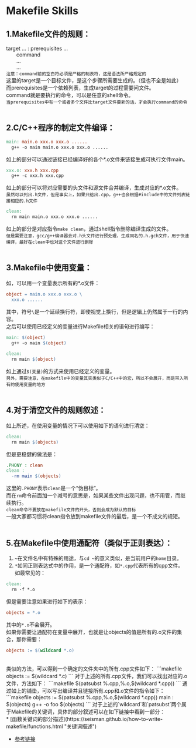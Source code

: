 # Makefile Skills

## 1.Makefile文件的规则：
target ... : prerequisites ... </br>
&emsp;&emsp;command </br>
&emsp;&emsp;... </br>
&emsp;&emsp;... </br>
`注意：command前的空白符必须是严格的制表符，这是语法所严格规定的` </br>
这里的target是一个目标文件，是这个步骤所需要生成的。（但也不全是如此）  
而prerequisites是一个依赖列表，生成target的过程需要问文件。  
command就是要执行的命令，可以是任意的shell命令。  
`当prerequisites中有一个或者多个文件比target文件要新的话，才会执行command的命令`  
</br>


## 2.C/C++程序的制定文件编译：
```makefile
main: main.o xxx.o xxx.o ......
  g++ -o main main.o xxx.o xxx.o ......
```
如上的部分可以通过链接已经编译好的各个*.o文件来链接生成可执行文件main。  
```makefile
xxx.o: xxx.h xxx.cpp
  g++ -c xxx.h xxx.cpp
```
如上的部分可以将对应需要的头文件和源文件合并编译，生成对应的*.o文件。  
`虽然可以列出.h文件，但是事实上，如果只给出.cpp，g++也会根据#include中的文件列表链接相应的.h文件`  
```makefile
clean:
  rm main main.o xxx.o xxx.o ......
```
如上的部分是对应指令`make clean`，通过shell指令删除编译生成的文件。  
`但是需要注意，gcc/g++编译器会对.h头文件进行预处理，生成同名的.h.gch文件，用于快速编译，最好在clean中也对这个文件进行删除`  
</br>


## 3.Makefile中使用变量：
如，可以用一个变量表示所有的*.o文件：  
```makefile
object = main.o xxx.o xxx.o \
  xxx.o ......
```
其中，符号`\`是一个延续换行符，即使视觉上换行，但是逻辑上仍然属于一行的内容。  
之后可以使用已经定义的变量进行Makefile相关的语句进行编写：  
```makefile
main: $(object)
  g++ -o main $(object)
  
clean: 
  rm main $(object)
```
如上通过`$(变量)`的方式来使用已经定义的变量。  
`另外，需要注意，在makefile中的变量其实类似于C/C++中的宏，所以不会展开，而是带入所有的使用变量的地方`  
</br>


## 4.对于清空文件的规则叙述：
如上所述，在使用变量的情况下可以使用如下的语句进行清空：
```makefile
clean:
  rm main $(objects)
```
但是更稳健的做法是：
```makefile
.PHONY : clean
clean :
  -rm main $(objects)
```
这里的`.PHONY`表示`clean`是一个“伪目标”。  
而在`rm`命令前面加一个减号的意思是，如果某些文件出现问题，也不用管，而继续执行。  
`clean命令不要放在makefile文件的开头，否则会成为默认的目标`  
一般大家都习惯将clean指令放到makefile文件的最后，是一个不成文的规矩。  
</br>


## 5.在Makefile中使用通配符（类似于正则表达）：
1. `~`在文件名中有特殊的用途，与`cd ~`的意义类似，是当前用户的`home`目录。  
2. `*`如同正则表达式中的作用，是一个通配符，如`*.cpp`代表所有的cpp文件。  
如最常见的：
```makefile
clean:
  rm -f *.o
```
但是需要注意如果进行如下的表示：
```makefile
objects = *.o
```
其中的`*.o`不会展开。  
如果你需要让通配符在变量中展开，也就是让objects的值是所有的.o文件的集合，那你需要：
```makefile
objects := $(wildcard *.o)
```
</br>
类似的方法，可以得到一个确定的文件夹中的所有.cpp文件如下：
```makefile
objects := $(wildcard *.c)
```
对于上述的所有.cpp文件，我们可以找出对应的.o文件，方法如下：
```makefile
$(patsubst %.cpp,%.o,$(wildcard *.cpp))
```
通过如上的铺垫，可以写出编译并且链接所有.cpp和.o文件的指令如下：
```makefile
objects := $(patsubst %.cpp,%.o,$(wildcard *.cpp))
main : $(objects)
  g++ -o foo $(objects)
```
对于上述的`wildcard`和`patsubst`两个属于Makefile的关键词，具体的部分叙述可以在如下链接中看到一部分：  
</br>
* [函数关键词的部分描述](https://seisman.github.io/how-to-write-makefile/functions.html "关键词描述")  
</br>









* [参考链接](https://seisman.github.io/how-to-write-makefile/introduction.html#id1 "Makefile介绍")  
